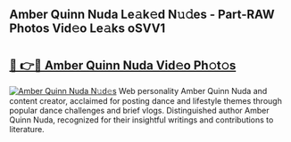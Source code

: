 ## Amber Quinn Nuda Le𝚊k𝚎d N𝚞𝚍es - Part-RAW Photos Vid𝚎o Le𝚊ks oSVV1

# <h2><a href="http://fbdr2hj.evod.top/?m=Amber+Quinn+Nuda">🔗 👉🔴 Amber Quinn Nuda Vid𝚎o Ph𝚘t𝚘s</a></h2>

[![Amber Quinn Nuda N𝚞d𝚎s](https://i.imgur.com/8V9OHl7.gif)](http://fbdr2hj.evod.top/?m=Amber+Quinn+Nuda)
Web personality Amber Quinn Nuda and content creator, acclaimed for posting dance and lifestyle themes through popular dance challenges and brief vlogs. Distinguished author Amber Quinn Nuda, recognized for their insightful writings and contributions to literature. 

